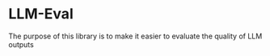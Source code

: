 # LLM-Eval

The purpose of this library is to make it easier to evaluate the quality of LLM outputs

